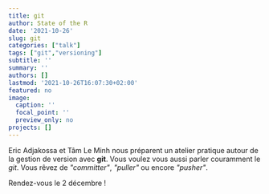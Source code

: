 ```yaml
---
title: git
author: State of the R
date: '2021-10-26'
slug: git
categories: ["talk"]
tags: ["git","versioning"]
subtitle: ''
summary: ''
authors: []
lastmod: '2021-10-26T16:07:30+02:00'
featured: no
image:
  caption: ''
  focal_point: ''
  preview_only: no
projects: []
---
```


Eric Adjakossa et Tâm Le Minh nous préparent un atelier pratique autour de la gestion de version avec **git**.
Vous voulez vous aussi parler couramment le *git*. Vous rêvez de *"committer"*, *"puller"* ou encore *"pusher"*.

Rendez-vous le 2 décembre !
